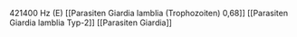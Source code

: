 421400 Hz (E)
[[Parasiten Giardia lamblia (Trophozoiten) 0,68]]
[[Parasiten Giardia lamblia Typ-2]]
[[Parasiten Giardia]]